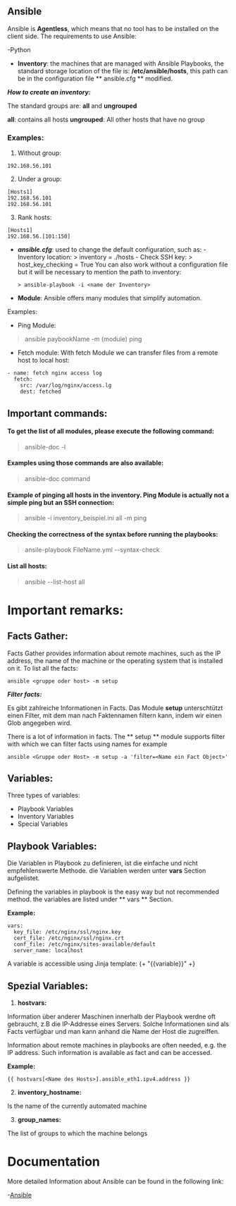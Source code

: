 ## Ansible

Ansible is **Agentless**, which means that no tool has to be installed on the client side.
The requirements to use Ansible:

 -Python

- **Inventory**: the machines that are managed with Ansible Playbooks, the standard storage location of the file is: **/etc/ansible/hosts**, this path can be in the configuration file ** ansible.cfg ** modified.

***How to create an inventory:***

The standard groups are: **all** and **ungrouped**

**all**: contains all hosts
**ungrouped**: All other hosts that have no group

### Examples: 

1. Without group: 

```192.168.56.101```

2. Under a group: 

```
[Hosts1]
192.168.56.101
192.168.56.101
```

3. Rank hosts:

```
[Hosts1]
192.168.56.[101:150]
```

- ***ansible.cfg***: used to change the default configuration, such as:
           - Inventory location: > inventory = ./hosts
           - Check SSH key: > host_key_checking = True
  You can also work without a configuration file but it will be necessary to mention the path to inventory:

      > ansible-playbook -i <name der Inventory>

- **Module**: Ansible offers many modules that simplify automation.

Examples:

- Ping Module:

> ansible paybookName -m (module) ping

- Fetch module:
With fetch Module we can transfer files from a remote host to local host:

```
- name: fetch nginx access log
  fetch:
    src: /var/log/nginx/access.lg
    dest: fetched
```

## Important commands:

#### To get the list of all modules, please execute the following command:
	
  > ansible-doc -l

#### Examples using those commands are also available:
	
  > ansible-doc command

#### Example of pinging all hosts in the inventory. Ping Module is actually not a simple ping but an SSH connection:

  > ansible -i inventory_beispiel.ini all -m ping

#### Checking the correctness of the syntax before running the playbooks:

  > ansile-playbook FileName.yml --syntax-check

#### List all hosts: 

  > ansible --list-host all

# Important remarks:

## Facts Gather: 

Facts Gather provides information about remote machines, such as the IP address, the name of the machine or the operating system that is installed on it.
To list all the facts:

```ansible <gruppe oder host> -m setup```

***Filter facts:***

Es gibt zahlreiche Informationen in Facts. Das Module **setup** unterschtützt einen Filter, mit dem man nach Faktennamen filtern kann, indem wir einen Glob angegeben wird.

There is a lot of information in facts. The ** setup ** module supports filter with which we can filter facts using names for example

``` ansible <Gruppe oder Host> -m setup -a 'filter=<Name ein Fact Object>' ```

## Variables:

Three types of variables:
  - Playbook Variables
  - Inventory Variables
  - Special Variables

## Playbook Variables: 

Die Variablen in Playbook zu definieren, ist die einfache und nicht empfehlenswerte Methode. die Variablen werden unter **vars** Section aufgelistet.

Defining the variables in playbook is the easy way but not recommended method. the variables are listed under ** vars ** Section.

**Example:**

```
vars:
  key_file: /etc/nginx/ssl/nginx.key
  cert_file: /etc/nginx/ssl/nginx.crt
  conf_file: /etc/nginx/sites-available/default
  server_name: localhost
```

A variable is accessible using Jinja template: {+ "{{variable}}" +}

## Spezial Variables:

1. **hostvars:**

Information über anderer Maschinen innerhalb der Playbook werdne oft gebraucht, z.B die IP-Addresse eines Servers. Solche Informationen sind als Facts verfügbar und man kann anhand die Name der Host die zugreiffen.

Information about remote machines in playbooks are often needed, e.g. the IP address. Such information is available as fact and can be accessed.

**Example:**

   ``` {{ hostvars[<Name des Hosts>].ansible_eth1.ipv4.address }} ```

2. **inventory_hostname:**

Is the name of the currently automated machine

3. **group_names:**

The list of groups to which the machine belongs

# Documentation

More detailed Information about Ansible can be found in the following link:

-[Ansible](https://docs.ansible.com/)